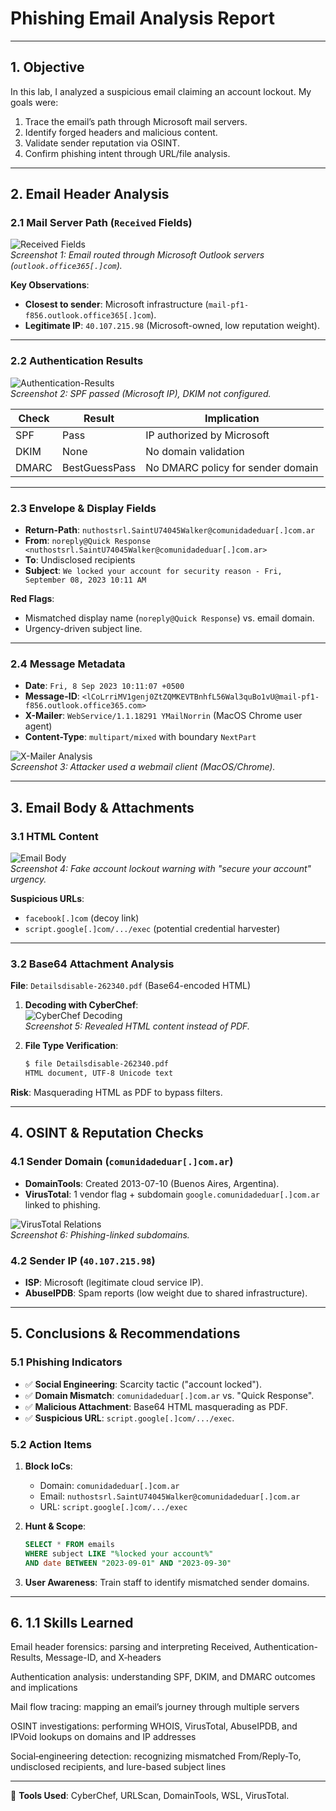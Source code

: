 # Phishing Email Analysis Report  

---

## 1. Objective  
In this lab, I analyzed a suspicious email claiming an account lockout. My goals were:  
1. Trace the email’s path through Microsoft mail servers.  
2. Identify forged headers and malicious content.  
3. Validate sender reputation via OSINT.  
4. Confirm phishing intent through URL/file analysis.  

---

## 2. Email Header Analysis  

### 2.1 Mail Server Path (`Received` Fields)  
![Received Fields](images/received_microsoft.png)  
*Screenshot 1: Email routed through Microsoft Outlook servers (`outlook.office365[.]com`).*  

**Key Observations**:  
- **Closest to sender**: Microsoft infrastructure (`mail-pf1-f856.outlook.office365[.]com`).  
- **Legitimate IP**: `40.107.215.98` (Microsoft-owned, low reputation weight).  

---

### 2.2 Authentication Results  
![Authentication-Results](images/auth_results.png)  
*Screenshot 2: SPF passed (Microsoft IP), DKIM not configured.*  

| **Check** | **Result**       | **Implication**                          |  
|-----------|------------------|------------------------------------------|  
| SPF       | Pass             | IP authorized by Microsoft               |  
| DKIM      | None             | No domain validation                     |  
| DMARC     | BestGuessPass    | No DMARC policy for sender domain        |  

---

### 2.3 Envelope & Display Fields  
- **Return-Path**: `nuthostsrl.SaintU74045Walker@comunidadeduar[.]com.ar`  
- **From**: `noreply@Quick Response <nuthostsrl.SaintU74045Walker@comunidadeduar[.]com.ar>`  
- **To**: Undisclosed recipients  
- **Subject**: `We locked your account for security reason - Fri, September 08, 2023 10:11 AM`  

**Red Flags**:  
- Mismatched display name (`noreply@Quick Response`) vs. email domain.  
- Urgency-driven subject line.  

---

### 2.4 Message Metadata  
- **Date**: `Fri, 8 Sep 2023 10:11:07 +0500`  
- **Message-ID**: `<lCoLrriMV1genj0ZtZQMKEVTBnhfL56Wal3quBo1vU@mail-pf1-f856.outlook.office365.com>`  
- **X-Mailer**: `WebService/1.1.18291 YMailNorrin` (MacOS Chrome user agent)  
- **Content-Type**: `multipart/mixed` with boundary `NextPart`  

![X-Mailer Analysis](images/xmailer_webservice.png)  
*Screenshot 3: Attacker used a webmail client (MacOS/Chrome).*  

---

## 3. Email Body & Attachments  

### 3.1 HTML Content  
![Email Body](images/body_scarcity.png)  
*Screenshot 4: Fake account lockout warning with "secure your account" urgency.*  

**Suspicious URLs**:  
- `facebook[.]com` (decoy link)  
- `script.google[.]com/.../exec` (potential credential harvester)  

---

### 3.2 Base64 Attachment Analysis  
**File**: `Detailsdisable-262340.pdf` (Base64-encoded HTML)  
1. **Decoding with CyberChef**:  
   ![CyberChef Decoding](images/cyberchef_base64.png)  
   *Screenshot 5: Revealed HTML content instead of PDF.*  

2. **File Type Verification**:  
   ```bash
   $ file Detailsdisable-262340.pdf  
   HTML document, UTF-8 Unicode text
   ```  

**Risk**: Masquerading HTML as PDF to bypass filters.  

---

## 4. OSINT & Reputation Checks  

### 4.1 Sender Domain (`comunidadeduar[.]com.ar`)  
- **DomainTools**: Created 2013-07-10 (Buenos Aires, Argentina).  
- **VirusTotal**: 1 vendor flag + subdomain `google.comunidadeduar[.]com.ar` linked to phishing.  

![VirusTotal Relations](images/virustotal_pivot.png)  
*Screenshot 6: Phishing-linked subdomains.*  

### 4.2 Sender IP (`40.107.215.98`)  
- **ISP**: Microsoft (legitimate cloud service IP).  
- **AbuseIPDB**: Spam reports (low weight due to shared infrastructure).  

---

## 5. Conclusions & Recommendations  

### 5.1 Phishing Indicators  
- ✅ **Social Engineering**: Scarcity tactic ("account locked").  
- ✅ **Domain Mismatch**: `comunidadeduar[.]com.ar` vs. "Quick Response".  
- ✅ **Malicious Attachment**: Base64 HTML masquerading as PDF.  
- ✅ **Suspicious URL**: `script.google[.]com/.../exec`.  

### 5.2 Action Items  
1. **Block IoCs**:  
   - Domain: `comunidadeduar[.]com.ar`  
   - Email: `nuthostsrl.SaintU74045Walker@comunidadeduar[.]com.ar`  
   - URL: `script.google[.]com/.../exec`  

2. **Hunt & Scope**:  
   ```sql
   SELECT * FROM emails 
   WHERE subject LIKE "%locked your account%" 
   AND date BETWEEN "2023-09-01" AND "2023-09-30"
   ```  

3. **User Awareness**: Train staff to identify mismatched sender domains.  

---

## 6. 1.1 Skills Learned
Email header forensics: parsing and interpreting Received, Authentication-Results, Message-ID, and X‑headers

Authentication analysis: understanding SPF, DKIM, and DMARC outcomes and implications

Mail flow tracing: mapping an email’s journey through multiple servers

OSINT investigations: performing WHOIS, VirusTotal, AbuseIPDB, and IPVoid lookups on domains and IP addresses

Social‑engineering detection: recognizing mismatched From/Reply-To, undisclosed recipients, and lure-based subject lines

---


🔧 **Tools Used**: CyberChef, URLScan, DomainTools, WSL, VirusTotal.  

``` 


